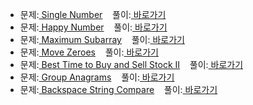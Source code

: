 <ul>
  <li>
    문제:<a href="https://leetcode.com/explore/challenge/card/30-day-leetcoding-challenge/528/week-1/3283/"> Single Number</a>&nbsp;&nbsp;&nbsp;
    풀이:<a href="./leetcode_week-1_3283.js"> 바로가기</a>
  </li>
  <li>
    문제:<a href="https://leetcode.com/explore/challenge/card/30-day-leetcoding-challenge/528/week-1/3284/"> Happy Number</a>&nbsp;&nbsp;&nbsp;
    풀이:<a href="./leetcode_week-1_3284.js"> 바로가기</a>
  </li>
  <li>
    문제:<a href="https://leetcode.com/explore/challenge/card/30-day-leetcoding-challenge/528/week-1/3286/"> Maximum Subarray</a>&nbsp;&nbsp;&nbsp;
    풀이:<a href="./leetcode_week-1_3285.js"> 바로가기</a>
  </li>
  <li>
    문제:<a href="https://leetcode.com/explore/challenge/card/30-day-leetcoding-challenge/528/week-1/3286/"> Move Zeroes</a>&nbsp;&nbsp;&nbsp;
    풀이:<a href="./leetcode_week-1_3286.js"> 바로가기</a>
  </li>
  <li>
    문제:<a href="https://leetcode.com/explore/challenge/card/30-day-leetcoding-challenge/528/week-1/3287/"> Best Time to Buy and Sell Stock II</a>&nbsp;&nbsp;&nbsp;
    풀이:<a href="./leetcode_week-1_3287.js"> 바로가기</a>
  </li>
  <li>
    문제:<a href="https://leetcode.com/explore/challenge/card/30-day-leetcoding-challenge/528/week-1/3288/"> Group Anagrams</a>&nbsp;&nbsp;&nbsp;
    풀이:<a href="./leetcode_week-1_3288.js"> 바로가기</a>
  </li>
  <li>
    문제:<a href="https://leetcode.com/explore/challenge/card/30-day-leetcoding-challenge/528/week-2/3290/"> Backspace String Compare</a>&nbsp;&nbsp;&nbsp;
    풀이:<a href="./leetcode_week-2_3290.js"> 바로가기</a>
  </li>
</ul>
